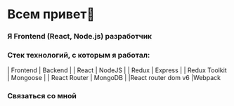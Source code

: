 # Всем привет👋

### Я Frontend (React, Node.js) разработчик

### Стек технологий, с которым я работал:

| Frontend      | Backend  |
| React         | NodeJS   |
| Redux         | Express  |
| Redux Toolkit | Mongoose |
| React Router  | MongoDB  |
|React router dom v6
|Webpack



### Связаться со мной


